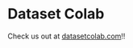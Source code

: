 [//]: # (FILEPATH: /home/team4169/datasetcolab/README.md)
# Dataset Colab

Check us out at [datasetcolab.com](https://datasetcolab.com)!!